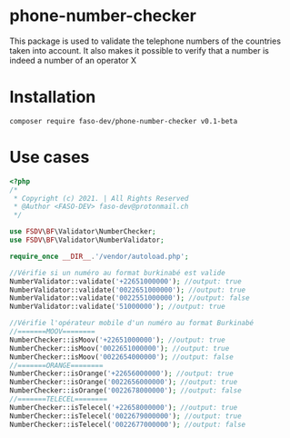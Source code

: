 # phone-number-checker
This package is used to validate the telephone numbers of the countries taken into account. It also makes it possible to verify that a number is indeed a number of an operator X

# Installation
```shell
composer require faso-dev/phone-number-checker v0.1-beta
```

# Use cases
```php
<?php
/*
 * Copyright (c) 2021. | All Rights Reserved
 * @Author <FASO-DEV> faso-dev@protonmail.ch
 */

use FSDV\BF\Validator\NumberChecker;
use FSDV\BF\Validator\NumberValidator;

require_once __DIR__.'/vendor/autoload.php';

//Vérifie si un numéro au format burkinabé est valide
NumberValidator::validate('+22651000000'); //output: true
NumberValidator::validate('0022651000000'); //output: true
NumberValidator::validate('0022551000000'); //output: false
NumberValidator::validate('51000000'); //output: true

//Vérifie l'opérateur mobile d'un numéro au format Burkinabé
//=======MOOV========
NumberChecker::isMoov('+22651000000'); //output: true
NumberChecker::isMoov('0022651000000'); //output: true
NumberChecker::isMoov('0022654000000'); //output: false
//=======ORANGE========
NumberChecker::isOrange('+22656000000'); //output: true
NumberChecker::isOrange('0022656000000'); //output: true
NumberChecker::isOrange('0022678000000'); //output: false
//=======TELECEL========
NumberChecker::isTelecel('+22658000000'); //output: true
NumberChecker::isTelecel('0022679000000'); //output: true
NumberChecker::isTelecel('0022677000000'); //output: false

```
